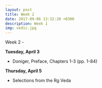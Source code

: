 ```yaml
---
layout: post
title: Week 2
date: 2017-09-06 13:32:20 +0300
description: Week 1
img: vedic.jpg
---
```

Week 2 - 



**Tuesday, April 3**
- Doniger, Preface, Chapters 1-3 (pp. 1-84)

**Thursday, April 5**
- Selections from the Rg Veda